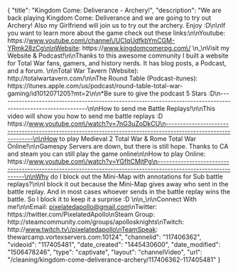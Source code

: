 {
    "title": "Kingdom Come: Deliverance - Archery!",
    "description": "We are back playing Kingdom Come: Deliverance and we are going to try out Archery!  Also my Girlfriend will join us to try out the archery. Enjoy :D\n\nIf you want to learn more about the game check out these links:\n\nYoutube: https:\/\/www.youtube.com\/channel\/UCIqUdfkbYmCGM-YRmk28zCg\n\nWebsite: https:\/\/www.kingdomcomerpg.com\/  \n_\nVisit my Website & Podcast!\n\nThanks to this awesome community I built a website for Total War fans, gamers, and history nerds.  It has blog posts, a Podcast, and a forum.  \n\nTotal War Tavern (Website): http:\/\/totalwartavern.com\/\n\nThe Round Table (Podcast-itunes): https:\/\/itunes.apple.com\/us\/podcast\/round-table-total-war-gaming\/id1012071205?mt=2\n\n*Be sure to give the podcast 5 Stars :D\n-------------------------------------------------------------------------------------------------------------\n\nHow to send me Battle Replays!\n\nThis video will show you how to send me battle replays :D https:\/\/www.youtube.com\/watch?v=7nG3uZoDkCU\n-------------------------------------------------------------------------------------------------------------\n\nHow to play Medieval 2 Total War & Rome Total War Online!\n\nGamespy Servers are down, but there is still hope.  Thanks to CA and steam you can still play the game online\n\nHow to play Online: https:\/\/www.youtube.com\/watch?v=YGfItCMitPg\n-------------------------------------------------------------------------------------------------------------\n\nWhy do I block out the Mini-Map with annotations for Sub battle replays?\n\nI block it out because the Mini-Map gives away who sent in the battle replay.  And in most cases whoever sends in the battle replay wins the battle.  So I block it to keep it a surprise :D  \n\n_\n\nConnect With me!\n\nEmail: pixelatedapollo@gmail.com\nTwitter: https:\/\/twitter.com\/PixelatedApollo\nSteam Group:  http:\/\/steamcommunity.com\/groups\/apollosknights\nTwitch: http:\/\/www.twitch.tv\/pixelatedapollo\nTeamSpeak: thewarcamp.vortexservers.com:10124",
    "channelid": "117406362",
    "videoid": "117405481",
    "date_created": "1445430600",
    "date_modified": "1506478246",
    "type": "captivate",
    "layout": "channelVideo",
    "url": "\/cleaning\/kingdom-come-deliverance-archery\/117406362-117405481"
}